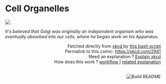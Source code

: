 # <b>Cell Organelles</b>

[![](https://imgs.xkcd.com/comics/cell_organelles.png)](https://xkcd.com/2941)

<i>It&#39;s believed that Golgi was originally an independent organism who was eventually absorbed into our cells, where he began work on his Apparatus.</i>

<div align="right">
  Fetched directly from
  <a href="https://xkcd.com">
    xkcd
  </a>
  by
  <a href="https://github.com/Vanille-N/Vanille-N/blob/master/fetch">
    this bash script
  </a>
</div>
<div align="right">
  Permalink to this comic:
  <a href="https://xkcd.com/2941">
    https://xkcd.com/2941
  </a>
</div>
<div align="right">
  Need an explanation ?
  <a href="https://www.explainxkcd.com/wiki/index.php/2941">
    Explain xkcd
  </a>
</div>
<div align="right">
  How does this work ?
  <a href="https://github.com/Vanille-N/Vanille-N/blob/master/.github/workflows/build.yml">
    workflow
  </a>
  |
  <a href="https://simonwillison.net/2020/Jul/10/self-updating-profile-readme/">
    related explanation
  </a>
</div><br>

<a href="https://github.com/Vanille-N/Vanille-N/actions"><img src="https://github.com/Vanille-N/Vanille-N/workflows/Build%20README/badge.svg" align="right" alt="Build README"></a>
